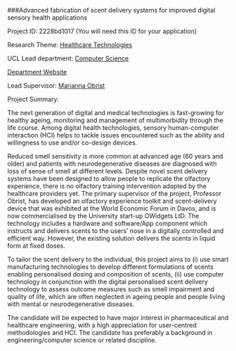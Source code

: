 ###Advanced fabrication of scent delivery systems for improved digital sensory health applications

Project ID: 2228bd1017
(You will need this ID for your application)

Research Theme: [Healthcare Technologies](../themes/healthcare-technologies.md)

UCL Lead department: [Computer Science](../departments/computer-science.md)

[Department Website](https://www.ucl.ac.uk/computer-science)

Lead Supervisor: [Marianna Obrist](https://iris.ucl.ac.uk/iris/browse/profile?upi=MOBRI99)

Project Summary:

The next generation of digital and medical technologies is fast-growing for healthy ageing, monitoring and management of multimorbidity through the life course. Among digital health technologies, sensory human-computer interaction (HCI) helps to tackle issues encountered such as the ability and willingness to use and/or co-design devices. 
 
 Reduced smell sensitivity is more common at advanced age (60 years and older) and patients with neurodegenerative diseases are diagnosed with loss of sense of smell at different levels. Despite novel scent delivery systems have been designed to allow people to replicate the olfactory experience, there is no olfactory training intervention adopted by the healthcare providers yet. The primary supervisor of the project, Professor Obrist, has developed an olfactory experience toolkit and scent-delivery device that was exhibited at the World Economic Forum in Davos, and is now commercialised by the University start-up OWidgets LtD. The technology includes a hardware and software/App component which instructs and delivers scents to the users’ nose in a digitally controlled and efficient way. However, the existing solution delivers the scents in liquid form at fixed doses. 
 
 To tailor the scent delivery to the individual, this project aims to (i) use smart manufacturing technologies to develop different formulations of scents enabling personalised dosing and composition of scents, (ii) use computer technology in conjunction with the digital personalised scent delivery technology to assess outcome measures such as smell impairment and quality of life, which are often neglected in ageing people and people living with mental or neurodegenerative diseases. 
 
 The candidate will be expected to have major interest in pharmaceutical and healthcare engineering, with a high appreciation for user-centred methodologies and HCI. The candidate has preferably a background in engineering/computer science or related discipline.